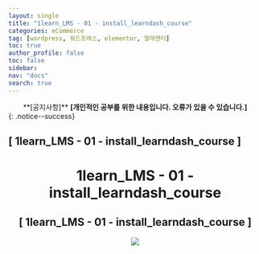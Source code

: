 ```yaml
---
layout: single
title: "1learn_LMS - 01 - install_learndash_course"
categories: eCommerce
tag: [wordpress, 워드프레스, elementor, 엘레멘터]
toc: true
author_profile: false
toc: false
sidebar:
nav: "docs"
search: true
---
```


<center>**[공지사항]** <strong> [개인적인 공부를 위한 내용입니다. 오류가 있을 수 있습니다.] </strong></center>
{: .notice--success}

<h2>[ 1learn_LMS - 01 - install_learndash_course ]</h2>

<div align="center"><p><h1>1learn_LMS - 01 - install_learndash_course</h1></p></div>

<div align="center"><h2>[ 1learn_LMS - 01 - install_learndash_course ]</h2>
<div align="center"><img src="http://drive.google.com/uc?export=view&id=1WNBFpk6dFU5TRSiE4NxcKNDkmEBGeGXP"><br><br><br></div><br>














